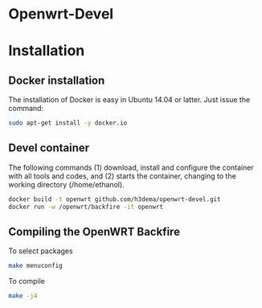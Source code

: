 # Openwrt-Devel


# Installation

## Docker installation

The installation of Docker is easy in Ubuntu 14.04 or latter. Just issue the command:
```bash
sudo apt-get install -y docker.io
```

## Devel container

The following commands (1) download, install and configure the container with all tools and codes, and (2) starts the container, changing to the working directory (/home/ethanol).

```bash
docker build -t openwrt github.com/h3dema/openwrt-devel.git
docker run -w /openwrt/backfire -it openwrt
```
## Compiling the OpenWRT Backfire

To select packages
```bash
make menuconfig
```

To compile
```bash
make -j4
```
